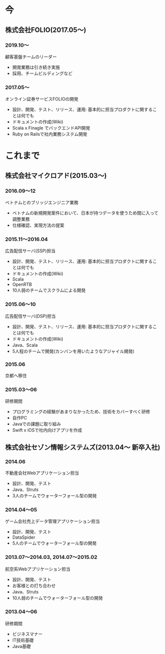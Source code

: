 # 今

## 株式会社FOLIO(2017.05〜)

### 2019.10〜
顧客基盤チームのリーダー
* 開発業務は引き続き実施
* 採用、チームビルディングなど

### 2017.05〜
オンライン証券サービスFOLIOの開発
* 設計、開発、テスト、リリース、運用: 基本的に担当プロダクトに関することは何でも
* ドキュメントの作成(Wiki)
* Scala x Finagle でバックエンドAPI開発
* Ruby on Railsで社内業務システム開発

# これまで

## 株式会社マイクロアド(2015.03〜)

### 2016.09〜12
ベトナムとのブリッジエンジニア業務
* ベトナムの新規開発案件において、日本が持つデータを使うため間に入って調整業務
* 仕様確認、実現方法の提案

### 2015.11〜2016.04
広告配信サーバ(SSP)担当
* 設計、開発、テスト、リリース、運用: 基本的に担当プロダクトに関することは何でも
* ドキュメントの作成(Wiki)
* Scala
* OpenRTB
* 10人弱のチームでスクラムによる開発

### 2015.06〜10
広告配信サーバ(DSP)担当
* 設計、開発、テスト、リリース、運用: 基本的に担当プロダクトに関することは何でも
* ドキュメントの作成(Wiki)
* Java、Scala
* 5人程のチームで開発(カンバンを用いたようなアジャイル開発)

### 2015.06
京都へ移住

### 2015.03〜06
研修期間
* プログラミングの経験があまりなかったため、技術をカバーすべく研修
* 自作PC
* Javaでの課題に取り組み
* Swift x iOSで社内向けアプリを作成

## 株式会社セゾン情報システムズ(2013.04〜 新卒入社)

### 2014.06
不動産会社Webアプリケーション担当
* 設計、開発、テスト
* Java、Struts
* 3人のチームでウォーターフォール型の開発

### 2014.04〜05
ゲーム会社売上データ管理アプリケーション担当
* 設計、開発、テスト
* DataSpider
* 5人のチームでウォーターフォール型の開発

### 2013.07〜2014.03, 2014.07〜2015.02
航空系Webアプリケーション担当
* 設計、開発、テスト
* お客様との打ち合わせ
* Java、Struts
* 10人弱のチームでウォーターフォール型の開発

### 2013.04〜06
研修期間
* ビジネスマナー
* IT技術基礎
* Java基礎
